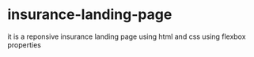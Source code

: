 # insurance-landing-page
it is  a reponsive insurance landing page using html and css using flexbox properties
